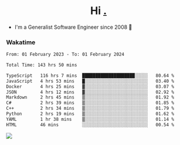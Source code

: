 <h1 align="center">Hi <a href="https://www.hackerrank.com/erasmosaraujo">.</a></h1>
 
- I'm a Generalist Software Engineer  since 2008 🚀
<!--  
<p align="left">
  <a href="https://github.com/erasmosoares/github-readme-stats">
    <img
      align="center"
      src="https://github-readme-stats.vercel.app/api/top-langs/?username=erasmosoares&theme=radical&layout=compact"
    />
  </a>
  <a href="https://github.com/erasmosoares/github-readme-stats">
    [![Harlok's WakaTime stats](https://github-readme-stats.vercel.app/api/wakatime?username=ffflabs)](https://github.com/anuraghazra/github-readme-stats)
  </a>
</p>

<!--
 ### Repo 
 
<p align="left">
 <a href="https://github.com/erasmosoares/github-readme-stats">
    <img
      align="center"
      height="165"
      src="https://github-readme-stats.vercel.app/api/pin?username=erasmosoares&repo=sample-node&title_color=fff&icon_color=f9f9f9&text_color=9f9f9f&bg_color=151515"
    />
  </a>
  <a href="https://github.com/erasmosoares/github-readme-stats">
    <img
      align="center"
      height="165"
      src="https://github-readme-stats.vercel.app/api/pin?username=erasmosoares&repo=sample-node&title_color=fff&icon_color=f9f9f9&text_color=9f9f9f&bg_color=151515"
    />
  </a>
</p>
-->

 ### Wakatime 

<!--START_SECTION:waka-->

```txt
From: 01 February 2023 - To: 01 February 2024

Total Time: 143 hrs 50 mins

TypeScript   116 hrs 7 mins  ████████████████████░░░░░   80.64 %
JavaScript   4 hrs 53 mins   █░░░░░░░░░░░░░░░░░░░░░░░░   03.40 %
Docker       4 hrs 25 mins   ▓░░░░░░░░░░░░░░░░░░░░░░░░   03.07 %
JSON         4 hrs 12 mins   ▓░░░░░░░░░░░░░░░░░░░░░░░░   02.92 %
Markdown     2 hrs 45 mins   ▒░░░░░░░░░░░░░░░░░░░░░░░░   01.92 %
C#           2 hrs 39 mins   ▒░░░░░░░░░░░░░░░░░░░░░░░░   01.85 %
C++          2 hrs 34 mins   ▒░░░░░░░░░░░░░░░░░░░░░░░░   01.79 %
Python       2 hrs 19 mins   ▒░░░░░░░░░░░░░░░░░░░░░░░░   01.62 %
YAML         1 hr 38 mins    ▒░░░░░░░░░░░░░░░░░░░░░░░░   01.14 %
HTML         46 mins         ░░░░░░░░░░░░░░░░░░░░░░░░░   00.54 %
```

<!--END_SECTION:waka-->

![](https://komarev.com/ghpvc/?username=erasmosoares&color=brightgreen)

